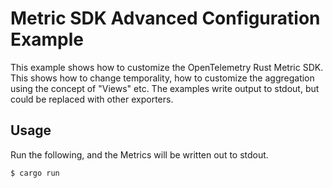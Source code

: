 # Metric SDK Advanced Configuration Example

This example shows how to customize the OpenTelemetry Rust Metric SDK. This
shows how to change temporality, how to customize the aggregation using the
concept of "Views" etc. The examples write output to stdout, but could be
replaced with other exporters.

## Usage

Run the following, and the Metrics will be written out to stdout.

```shell
$ cargo run
```



